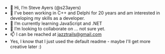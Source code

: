 - 👋 Hi, I’m Steve Ayers (@s23ayers)
- 👀 I've been working in C++ and Delphi for 20 years and am interested in developing my skills as a developer.
- 🌱 I’m currently learning JavaScript and .NET
- 💞️ I’m looking to collaborate on ... not sure yet.
- 📫 I can be reached at jazztrails@gmail.com
- Yes, I know that I just used the default readme - maybe I'll get more creative later :)

<!---
s23ayers/s23ayers is a ✨ special ✨ repository because its `README.md` (this file) appears on your GitHub profile.
You can click the Preview link to take a look at your changes.
--->

